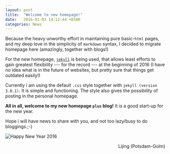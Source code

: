 ```yaml
---
layout: post
title:  "Welcome to new homepage!"
date:   2016-01-03 14:12:44 +0100
categories: News
---
```


Because the heavy unworthy effort in maintaining pure basic-`html` pages, and my deep love in the simplicity of `markdown` syntax, I decided to migrate homepage here (amazingly, together with blogs!)

For the new homepage, [`jekyll`](https://jekyllrb.com/) is being used, that allows least efforts to gain greatest flexibility --- for the record --- at the beginning of 2016 (I have no idea what is in the future of websites, but pretty sure that things get outdated easily!) 

Currently i am using the default `.css` style together with `jekyll (version 3.0.1)`. It is simple and functioning. The style also gives the possibility of posting in the personal homepage.

**All in all, welcome to my new homepage `plus` blog!** It is a good start-up for the new year.

Hope i will have news to share with you, and not too lazy/busy to do bloggings.;-)

![Happy New Year 2016](http://happynewyear2016-imageshd.com/wp-content/uploads/2015/12/happy-new-year-3d-wallpaper-photos-2016.jpg)

<p align="right"> Lijing (Potsdam-Golm)</p>
